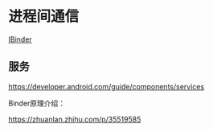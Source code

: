 # 进程间通信

[IBinder](https://developer.android.google.cn/reference/android/os/IBinder.html)

## 服务

https://developer.android.com/guide/components/services



Binder原理介绍：

https://zhuanlan.zhihu.com/p/35519585

